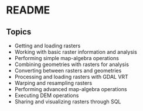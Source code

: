# README

## Topics
* Getting and loading rasters
* Working with basic raster information and analysis 
* Performing simple map-algebra operations 
* Combining geometries with rasters for analysis 
* Converting between rasters and geometries 
* Processing and loading rasters with GDAL VRT 
* Warping and resampling rasters
* Performing advanced map-algebra operations 
* Executing DEM operations
* Sharing and visualizing rasters through SQL